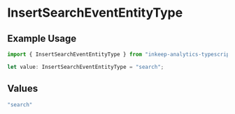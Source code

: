 # InsertSearchEventEntityType

## Example Usage

```typescript
import { InsertSearchEventEntityType } from "inkeep-analytics-typescript/models/components";

let value: InsertSearchEventEntityType = "search";
```

## Values

```typescript
"search"
```